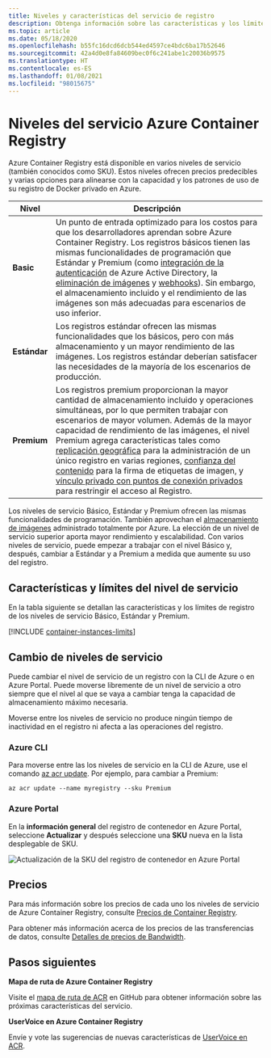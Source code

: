```yaml
---
title: Niveles y características del servicio de registro
description: Obtenga información sobre las características y los límites (cuotas) de los niveles de servicio (SKU) Básico, Estándar y Premium de Azure Container Registry.
ms.topic: article
ms.date: 05/18/2020
ms.openlocfilehash: b55fc16dcd6dcb544ed4597ce4bdc6ba17b52646
ms.sourcegitcommit: 42a4d0e8fa84609bec0f6c241abe1c20036b9575
ms.translationtype: HT
ms.contentlocale: es-ES
ms.lasthandoff: 01/08/2021
ms.locfileid: "98015675"
---
```

# <a name="azure-container-registry-service-tiers"></a>Niveles del servicio Azure Container Registry

Azure Container Registry está disponible en varios niveles de servicio (también conocidos como SKU). Estos niveles ofrecen precios predecibles y varias opciones para alinearse con la capacidad y los patrones de uso de su registro de Docker privado en Azure.

| Nivel | Descripción |
| --- | ----------- |
| **Basic** | Un punto de entrada optimizado para los costos para que los desarrolladores aprendan sobre Azure Container Registry. Los registros básicos tienen las mismas funcionalidades de programación que Estándar y Premium (como [integración de la autenticación](container-registry-authentication.md#individual-login-with-azure-ad) de Azure Active Directory, la [eliminación de imágenes][container-registry-delete] y [webhooks][container-registry-webhook]). Sin embargo, el almacenamiento incluido y el rendimiento de las imágenes son más adecuadas para escenarios de uso inferior. |
| **Estándar** | Los registros estándar ofrecen las mismas funcionalidades que los básicos, pero con más almacenamiento y un mayor rendimiento de las imágenes. Los registros estándar deberían satisfacer las necesidades de la mayoría de los escenarios de producción. |
| **Premium** | Los registros premium proporcionan la mayor cantidad de almacenamiento incluido y operaciones simultáneas, por lo que permiten trabajar con escenarios de mayor volumen. Además de la mayor capacidad de rendimiento de las imágenes, el nivel Premium agrega características tales como [replicación geográfica][container-registry-geo-replication] para la administración de un único registro en varias regiones, [confianza del contenido](container-registry-content-trust.md) para la firma de etiquetas de imagen, y [vínculo privado con puntos de conexión privados](container-registry-private-link.md) para restringir el acceso al Registro. |

Los niveles de servicio Básico, Estándar y Premium ofrecen las mismas funcionalidades de programación. También aprovechan el [almacenamiento de imágenes][container-registry-storage] administrado totalmente por Azure. La elección de un nivel de servicio superior aporta mayor rendimiento y escalabilidad. Con varios niveles de servicio, puede empezar a trabajar con el nivel Básico y, después, cambiar a Estándar y a Premium a medida que aumente su uso del registro.

## <a name="service-tier-features-and-limits"></a>Características y límites del nivel de servicio

En la tabla siguiente se detallan las características y los límites de registro de los niveles de servicio Básico, Estándar y Premium.

[!INCLUDE [container-instances-limits](../../includes/container-registry-limits.md)]

## <a name="changing-tiers"></a>Cambio de niveles de servicio

Puede cambiar el nivel de servicio de un registro con la CLI de Azure o en Azure Portal. Puede moverse libremente de un nivel de servicio a otro siempre que el nivel al que se vaya a cambiar tenga la capacidad de almacenamiento máximo necesaria. 

Moverse entre los niveles de servicio no produce ningún tiempo de inactividad en el registro ni afecta a las operaciones del registro.

### <a name="azure-cli"></a>Azure CLI

Para moverse entre las los niveles de servicio en la CLI de Azure, use el comando [az acr update][az-acr-update]. Por ejemplo, para cambiar a Premium:

```azurecli
az acr update --name myregistry --sku Premium
```

### <a name="azure-portal"></a>Azure Portal

En la **información general** del registro de contenedor en Azure Portal, seleccione **Actualizar** y después seleccione una **SKU** nueva en la lista desplegable de SKU.

![Actualización de la SKU del registro de contenedor en Azure Portal][update-registry-sku]

## <a name="pricing"></a>Precios

Para más información sobre los precios de cada uno los niveles de servicio de Azure Container Registry, consulte [Precios de Container Registry][container-registry-pricing].

Para obtener más información acerca de los precios de las transferencias de datos, consulte [Detalles de precios de Bandwidth](https://azure.microsoft.com/pricing/details/bandwidth/). 

## <a name="next-steps"></a>Pasos siguientes

**Mapa de ruta de Azure Container Registry**

Visite el [mapa de ruta de ACR][acr-roadmap] en GitHub para obtener información sobre las próximas características del servicio.

**UserVoice en Azure Container Registry**

Envíe y vote las sugerencias de nuevas características de [UserVoice en ACR][container-registry-uservoice].

<!-- IMAGES -->
[update-registry-sku]: ./media/container-registry-skus/update-registry-sku.png

<!-- LINKS - External -->
[acr-roadmap]: https://aka.ms/acr/roadmap
[container-registry-pricing]: https://azure.microsoft.com/pricing/details/container-registry/
[container-registry-uservoice]: https://feedback.azure.com/forums/903958-azure-container-registry

<!-- LINKS - Internal -->
[az-acr-update]: /cli/azure/acr#az-acr-update
[container-registry-geo-replication]: container-registry-geo-replication.md
[container-registry-storage]: container-registry-storage.md
[container-registry-delete]: container-registry-delete.md
[container-registry-webhook]: container-registry-webhook.md